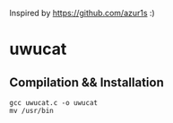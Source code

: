 Inspired by https://github.com/azur1s :)

# uwucat

## Compilation && Installation
```
gcc uwucat.c -o uwucat
mv /usr/bin
```
